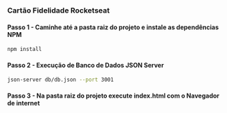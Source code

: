 ### Cartão Fidelidade Rocketseat

#### Passo 1 - Caminhe até a pasta raiz do projeto e instale as dependências NPM
```bash
npm install
```

#### Passo 2 - Execução de Banco de Dados JSON Server
```bash
json-server db/db.json --port 3001
```

#### Passo 3 - Na pasta raiz do projeto execute index.html com o Navegador de internet